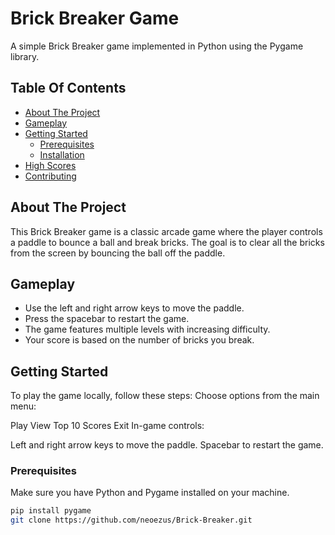 # Brick Breaker Game

A simple Brick Breaker game implemented in Python using the Pygame library.

## Table Of Contents

* [About The Project](#about-the-project)
* [Gameplay](#gameplay)
* [Getting Started](#getting-started)
  * [Prerequisites](#prerequisites)
  * [Installation](#installation)
* [High Scores](#high-scores)
* [Contributing](#contributing)

## About The Project

This Brick Breaker game is a classic arcade game where the player controls a paddle to bounce a ball and break bricks. The goal is to clear all the bricks from the screen by bouncing the ball off the paddle.

## Gameplay

- Use the left and right arrow keys to move the paddle.
- Press the spacebar to restart the game.
- The game features multiple levels with increasing difficulty.
- Your score is based on the number of bricks you break.

## Getting Started

To play the game locally, follow these steps:
Choose options from the main menu:

Play
View Top 10 Scores
Exit
In-game controls:

Left and right arrow keys to move the paddle.
Spacebar to restart the game.

### Prerequisites

Make sure you have Python and Pygame installed on your machine.

```bash
pip install pygame
git clone https://github.com/neoezus/Brick-Breaker.git

